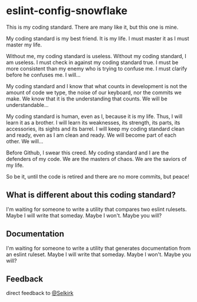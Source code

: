 # eslint-config-snowflake

This is my coding standard. There are many like it, but this one is mine.

My coding standard is my best friend. It is my life. I must master it as I must master my life.

Without me, my coding standard is useless. Without my coding standard, I am useless. I must check in against my coding standard true. I must be more consistent than my enemy who is trying to confuse me. I must clarify before he confuses me. I will...

My coding standard and I know that what counts in development is not the amount of code we type, the noise of our keyboard, nor the commits we make. We know that it is the understanding that counts. We will be understandable...

My coding standard is human, even as I, because it is my life. Thus, I will learn it as a brother. I will learn its weaknesses, its strength, its parts, its accessories, its sights and its barrel. I will keep my coding standard clean and ready, even as I am clean and ready. We will become part of each other. We will...

Before Github, I swear this creed. My coding standard and I are the defenders of my code. We are the masters of chaos. We are the saviors of my life.

So be it, until the code is retired and there are no more commits, but peace!

## What is different about this coding standard?
I'm waiting for someone to write a utility that compares two eslint rulesets.  Maybe I will write that someday.  Maybe I won't.  Maybe you will?

## Documentation
I'm waiting for someone to write a utility that generates documentation from an eslint ruleset.  Maybe I will write that someday.  Maybe I won't.  Maybe you will?

## Feedback
direct feedback to [@Selkirk](https://twitter.com/Selkirk)
